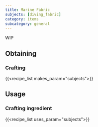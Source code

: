 ```yaml
---
title: Marine Fabric
subjects: [diving_fabric]
category: items
subcategory: general
---
```


WIP

Obtaining
---------

### Crafting
{{<recipe_list makes_param="subjects">}}

Usage
-----

### Crafting ingredient
{{<recipe_list uses_param="subjects">}}